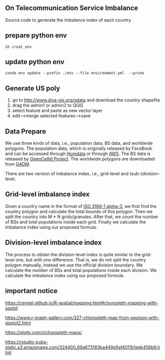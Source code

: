## On Telecommunication Service Imbalance

Source code to generate the imbalance index of each country


## prepare python env
```
sh creat_env
```

## update python env
```
conda env update --prefix ./env --file environment.yml  --prune
```


## Generate US poly

1. go to http://www.diva-gis.org/gdata and download the country shapefile
2. drag the admin1 or admin2 to QGIS
3. select feature and paste as new vector layer
4. edit-->merge selected features-->save

## Data Prepare

We use three kinds of data, i.e., population data, BS data, and worldwide polygons. 
The population data, which is originally released by 
FaceBook and can be accessed through 
[Humdata](https://data.humdata.org/organization/facebook?q=High%20Resolution%20Population) or through
[AWS](https://registry.opendata.aws/dataforgood-fb-hrsl/).
The BS data is released by [OpenCellId Project](https://www.opencellid.org/).
The worldwide polygons are downloaded from [GADM](https://gadm.org/data.html).

There are two version of imbalance index, i.e., grid-level and (sub-)division-level.
## Grid-level imbalance index

Given a country name in the format of  [ISO 3166-1 alpha-3](https://en.wikipedia.org/wiki/ISO_3166-1_alpha-3), we first
find the country polygon and calculate the total bounds of this polygon. Then we split the country into M * N 
grids/granules. After that, we count the number of BSs and total populations inside each grid. Finally we calculate
the imbalance index using our proposed formula.

## Division-level imbalance index
The process to obtain the division-level index is quite similar to the grid-level one, but with one difference. That is,
we do not split the country polygon manually, instead we use the official division boundary. We calculate the number of
BSs and total populations inside each division. We calculate the imbalance index using our proposed formula.

## important notice

https://cengel.github.io/R-spatial/mapping.html#choropleth-mapping-with-spplot

https://www.r-graph-gallery.com/327-chloropleth-map-from-geojson-with-ggplot2.html

https://plotly.com/r/choropleth-maps/

https://rstudio-pubs-static.s3.amazonaws.com/324400_69a673183ba449e9af4011b1eeb456b9.html

